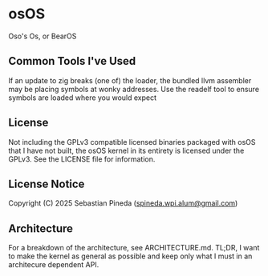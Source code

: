 # osOS
Oso's Os, or BearOS

## Common Tools I've Used
If an update to zig breaks (one of) the loader, the bundled llvm assembler
may be placing symbols at wonky addresses. Use the readelf tool to ensure
symbols are loaded where you would expect

## License
Not including the GPLv3 compatible licensed binaries packaged with osOS that I
have not built, the osOS kernel in its entirety is licensed under the GPLv3.
See the LICENSE file for information.

## License Notice
Copyright (C) 2025 Sebastian Pineda (spineda.wpi.alum@gmail.com)

## Architecture
For a breakdown of the architecture, see ARCHITECTURE.md. TL;DR, I want to
make the kernel as general as possible and keep only what I must in an
architecure dependent API.
